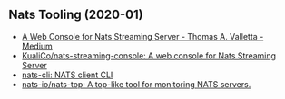 
## Nats Tooling (2020-01)

* [A Web Console for Nats Streaming Server - Thomas A. Valletta - Medium](https://medium.com/@tvalletta/a-web-console-for-nats-streaming-server-1c5363a058da)
* [KualiCo/nats-streaming-console: A web console for Nats Streaming Server](https://github.com/KualiCo/nats-streaming-console)
* [nats-cli: NATS client CLI](https://github.com/shadiakiki1986/nats-cli)
* [nats-io/nats-top: A top-like tool for monitoring NATS servers.](https://github.com/nats-io/nats-top)

<!--stackedit_data:
eyJoaXN0b3J5IjpbMjA0OTUxNTQzNl19
-->